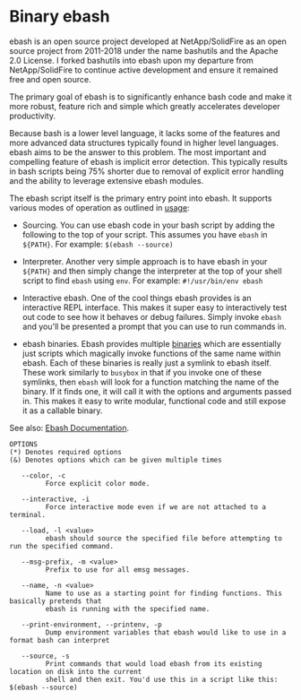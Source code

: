 # Binary ebash


ebash is an open source project developed at NetApp/SolidFire as an open source project from 2011-2018 under the name
bashutils and the Apache 2.0 License. I forked bashutils into ebash upon my departure from NetApp/SolidFire to continue
active development and ensure it remained free and open source.

The primary goal of ebash is to significantly enhance bash code and make it more robust, feature rich and simple which
greatly accelerates developer productivity.

Because bash is a lower level language, it lacks some of the features and more advanced data structures typically found
in higher level languages. ebash aims to be the answer to this problem. The most important and compelling feature of
ebash is implicit error detection. This typically results in bash scripts being 75% shorter due to removal of explicit
error handling and the ability to leverage extensive ebash modules.

The ebash script itself is the primary entry point into ebash. It supports various modes of operation as outlined in
[usage](doc/usage.md):

- Sourcing. You can use ebash code in your bash script by adding the following to the top of your script. This assumes
  you have `ebash` in `${PATH}`. For example: `$(ebash --source)`

- Interpreter. Another very simple approach is to have ebash in your `${PATH}` and then simply change the interpreter
  at the top of your shell script to find `ebash` using `env`. For example: `#!/usr/bin/env ebash`

- Interactive ebash. One of the cool things ebash provides is an interactive REPL interface. This makes it super easy to
  interactively test out code to see how it behaves or debug failures. Simply invoke `ebash` and you'll be presented a
  prompt that you can use to run commands in.

- ebash binaries. Ebash provides multiple [binaries](https://elibs.github.io/ebash/binaries) which are essentially just
  scripts which magically invoke functions of the same name within ebash. Each of these binaries is really just a symlink
  to ebash itself. These work similarly to `busybox` in that if you invoke one of these symlinks, then `ebash` will look
  for a function matching the name of the binary. If it finds one, it will call it with the options and arguments passed
  in. This makes it easy to write modular, functional code and still expose it as a callable binary.

See also: [Ebash Documentation](https://elibs.github.io/ebash/index.html).

```Groff
OPTIONS
(*) Denotes required options
(&) Denotes options which can be given multiple times

   --color, -c
         Force explicit color mode.

   --interactive, -i
         Force interactive mode even if we are not attached to a terminal.

   --load, -l <value>
         ebash should source the specified file before attempting to run the specified command.

   --msg-prefix, -m <value>
         Prefix to use for all emsg messages.

   --name, -n <value>
         Name to use as a starting point for finding functions. This basically pretends that
         ebash is running with the specified name.

   --print-environment, --printenv, -p
         Dump environment variables that ebash would like to use in a format bash can interpret

   --source, -s
         Print commands that would load ebash from its existing location on disk into the current
         shell and then exit. You'd use this in a script like this: $(ebash --source)

```
